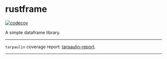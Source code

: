 # rustframe

[![codecov](https://codecov.io/gh/Magnus167/rustframe/graph/badge.svg?token=J7ULJEFTVI)](https://codecov.io/gh/Magnus167/rustframe)

A simple dataframe library.

---

`tarpaulin` coverage report: [tarpaulin-report](tarpaulin-report.html).

---
